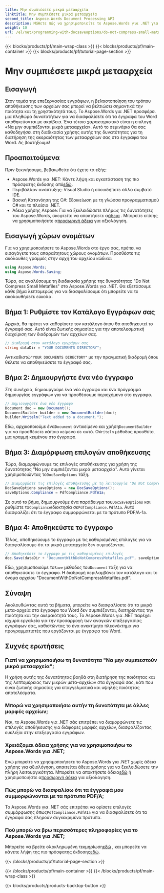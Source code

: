 ```yaml
---
title: Μην συμπιέσετε μικρά μετααρχεία
linktitle: Μην συμπιέσετε μικρά μετααρχεία
second_title: Aspose.Words Document Processing API
description: Μάθετε πώς να χρησιμοποιείτε το Aspose.Words για .NET για να διασφαλίσετε ότι τα μικρά μετααρχεία στα έγγραφα του Word δεν συμπιέζονται, διατηρώντας την ποιότητα και την ακεραιότητά τους. Περιλαμβάνεται οδηγός βήμα προς βήμα.
weight: 10
url: /el/net/programming-with-docsaveoptions/do-not-compress-small-metafiles/
---
```


{{< blocks/products/pf/main-wrap-class >}}
{{< blocks/products/pf/main-container >}}
{{< blocks/products/pf/tutorial-page-section >}}

# Μην συμπιέσετε μικρά μετααρχεία

## Εισαγωγή

Στον τομέα της επεξεργασίας εγγράφων, η βελτιστοποίηση του τρόπου αποθήκευσης των αρχείων σας μπορεί να βελτιώσει σημαντικά την ποιότητα και τη χρηστικότητά τους. Το Aspose.Words για .NET προσφέρει μια πληθώρα δυνατοτήτων για να διασφαλίσετε ότι τα έγγραφα του Word αποθηκεύονται με ακρίβεια. Ένα τέτοιο χαρακτηριστικό είναι η επιλογή «Να μην συμπιέζονται μικρά μετααρχεία». Αυτό το σεμινάριο θα σας καθοδηγήσει στη διαδικασία χρήσης αυτής της δυνατότητας για τη διατήρηση της ακεραιότητας των μετααρχείων σας στα έγγραφα του Word. Ας βουτήξουμε!

## Προαπαιτούμενα

Πριν ξεκινήσουμε, βεβαιωθείτε ότι έχετε τα εξής:

-  Aspose.Words για .NET: Κάντε λήψη και εγκατάσταση της πιο πρόσφατης έκδοσης από[εδώ](https://releases.aspose.com/words/net/).
- Περιβάλλον ανάπτυξης: Visual Studio ή οποιοδήποτε άλλο συμβατό IDE.
- Βασική Κατανόηση της C#: Εξοικείωση με τη γλώσσα προγραμματισμού C# και το πλαίσιο .NET.
-  Άδεια χρήσης Aspose: Για να ξεκλειδώσετε πλήρως τις δυνατότητες του Aspose.Words, σκεφτείτε να αποκτήσετε α[άδεια](https://purchase.aspose.com/buy) . Μπορείτε επίσης να χρησιμοποιήσετε α[προσωρινή άδεια](https://purchase.aspose.com/temporary-license/) για αξιολόγηση.

## Εισαγωγή χώρων ονομάτων

Για να χρησιμοποιήσετε το Aspose.Words στο έργο σας, πρέπει να εισαγάγετε τους απαραίτητους χώρους ονομάτων. Προσθέστε τις ακόλουθες γραμμές στην αρχή του αρχείου κώδικα:

```csharp
using Aspose.Words;
using Aspose.Words.Saving;
```

Τώρα, ας αναλύσουμε τη διαδικασία χρήσης της δυνατότητας "Do Not Compress Small Metafiles" στο Aspose.Words για .NET. Θα εξετάσουμε κάθε βήμα λεπτομερώς για να διασφαλίσουμε ότι μπορείτε να το ακολουθήσετε εύκολα.

## Βήμα 1: Ρυθμίστε τον Κατάλογο Εγγράφων σας

Αρχικά, θα πρέπει να καθορίσετε τον κατάλογο όπου θα αποθηκευτεί το έγγραφό σας. Αυτό είναι ζωτικής σημασίας για την αποτελεσματική διαχείριση των διαδρομών των αρχείων σας.

```csharp
// Διαδρομή στον κατάλογο εγγράφων σας
string dataDir = "YOUR DOCUMENTS DIRECTORY";
```

 Αντικαθιστώ`"YOUR DOCUMENTS DIRECTORY"` με την πραγματική διαδρομή όπου θέλετε να αποθηκεύσετε το έγγραφό σας.

## Βήμα 2: Δημιουργήστε ένα νέο έγγραφο

Στη συνέχεια, δημιουργούμε ένα νέο έγγραφο και ένα πρόγραμμα δημιουργίας εγγράφων για να προσθέσουμε περιεχόμενο στο έγγραφο.

```csharp
// Δημιουργήστε ένα νέο έγγραφο
Document doc = new Document();
DocumentBuilder builder = new DocumentBuilder(doc);
builder.Writeln("Text added to a document.");
```

 Εδώ, αρχικοποιούμε ένα`Document` αντικείμενο και χρήση`DocumentBuilder` για να προσθέσετε κάποιο κείμενο σε αυτό. Ο`Writeln` μέθοδος προσθέτει μια γραμμή κειμένου στο έγγραφο.

## Βήμα 3: Διαμόρφωση επιλογών αποθήκευσης

 Τώρα, διαμορφώνουμε τις επιλογές αποθήκευσης για χρήση της δυνατότητας "Να μην συμπιέζονται μικρά μετααρχεία". Αυτό γίνεται χρησιμοποιώντας το`DocSaveOptions` τάξη.

```csharp
// Διαμορφώστε τις επιλογές αποθήκευσης με τη λειτουργία "Do Not Compress Small Metafiles".
DocSaveOptions saveOptions = new DocSaveOptions();
saveOptions.Compliance = PdfCompliance.PdfA1a;
```

 Σε αυτό το βήμα, δημιουργούμε ένα παράδειγμα του`DocSaveOptions` και ρυθμίστε το`Compliance`ιδιοκτησία σε`PdfCompliance.PdfA1a`. Αυτό διασφαλίζει ότι το έγγραφο συμμορφώνεται με το πρότυπο PDF/A-1a.

## Βήμα 4: Αποθηκεύστε το έγγραφο

Τέλος, αποθηκεύουμε το έγγραφο με τις καθορισμένες επιλογές για να διασφαλίσουμε ότι τα μικρά μετααρχεία δεν συμπιέζονται.

```csharp
// Αποθηκεύστε το έγγραφο με τις καθορισμένες επιλογές
doc.Save(dataDir + "DocumentWithDoNotCompressMetafiles.pdf", saveOptions);
```

 Εδώ, χρησιμοποιούμε το`Save` μέθοδος του`Document` τάξη για να αποθηκεύσετε το έγγραφο. Η διαδρομή περιλαμβάνει τον κατάλογο και το όνομα αρχείου "DocumentWithDoNotCompressMetafiles.pdf".

## Σύναψη

Ακολουθώντας αυτά τα βήματα, μπορείτε να διασφαλίσετε ότι τα μικρά μετα-αρχεία στα έγγραφα του Word δεν συμπιέζονται, διατηρώντας την ποιότητα και την ακεραιότητά τους. Το Aspose.Words για .NET παρέχει ισχυρά εργαλεία για την προσαρμογή των αναγκών επεξεργασίας εγγράφων σας, καθιστώντας το ένα ανεκτίμητο πλεονέκτημα για προγραμματιστές που εργάζονται με έγγραφα του Word.

## Συχνές ερωτήσεις

### Γιατί να χρησιμοποιήσω τη δυνατότητα "Να μην συμπιεστούν μικρά μετααρχεία";

Η χρήση αυτής της δυνατότητας βοηθά στη διατήρηση της ποιότητας και της λεπτομέρειας των μικρών μετα-αρχείων στα έγγραφά σας, κάτι που είναι ζωτικής σημασίας για επαγγελματικά και υψηλής ποιότητας αποτελέσματα.

### Μπορώ να χρησιμοποιήσω αυτήν τη δυνατότητα με άλλες μορφές αρχείων;

Ναι, το Aspose.Words για .NET σάς επιτρέπει να διαμορφώνετε τις επιλογές αποθήκευσης για διάφορες μορφές αρχείων, διασφαλίζοντας ευελιξία στην επεξεργασία εγγράφων.

### Χρειάζομαι άδεια χρήσης για να χρησιμοποιήσω το Aspose.Words για .NET;

 Ενώ μπορείτε να χρησιμοποιήσετε το Aspose.Words για .NET χωρίς άδεια χρήσης για αξιολόγηση, απαιτείται άδεια χρήσης για να ξεκλειδώσετε την πλήρη λειτουργικότητα. Μπορείτε να αποκτήσετε άδεια[εδώ](https://purchase.aspose.com/buy) ή χρησιμοποιήστε α[προσωρινή άδεια](https://purchase.aspose.com/temporary-license/) για αξιολόγηση.

### Πώς μπορώ να διασφαλίσω ότι τα έγγραφά μου συμμορφώνονται με τα πρότυπα PDF/A;

 Το Aspose.Words για .NET σάς επιτρέπει να ορίσετε επιλογές συμμόρφωσης όπως`PdfCompliance.PdfA1a` για να διασφαλίσετε ότι τα έγγραφά σας πληρούν συγκεκριμένα πρότυπα.

### Πού μπορώ να βρω περισσότερες πληροφορίες για το Aspose.Words για .NET;

 Μπορείτε να βρείτε ολοκληρωμένη τεκμηρίωση[εδώ](https://reference.aspose.com/words/net/) , και μπορείτε να κάνετε λήψη της πιο πρόσφατης έκδοσης[εδώ](https://releases.aspose.com/words/net/).

{{< /blocks/products/pf/tutorial-page-section >}}

{{< /blocks/products/pf/main-container >}}
{{< /blocks/products/pf/main-wrap-class >}}

{{< blocks/products/products-backtop-button >}}
